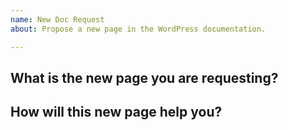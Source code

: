 ```yaml
---
name: New Doc Request
about: Propose a new page in the WordPress documentation.

---
```


## What is the new page you are requesting?
<!--
Please describe what the new page is, that you are requesting.
-->

## How will this new page help you?
<!--
Please describe how this page will help you. 
-->


